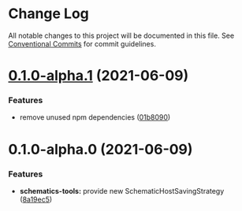 # Change Log

All notable changes to this project will be documented in this file.
See [Conventional Commits](https://conventionalcommits.org) for commit guidelines.

# [0.1.0-alpha.1](https://github.com/koshevy/codegena/compare/@codegena/schematics-tools@0.1.0-alpha.0...@codegena/schematics-tools@0.1.0-alpha.1) (2021-06-09)


### Features

* remove unused npm dependencies ([01b8090](https://github.com/koshevy/codegena/commit/01b8090273656e65d8dcb7d861356aa16279b3bc))





# 0.1.0-alpha.0 (2021-06-09)


### Features

* **schematics-tools:** provide new SchematicHostSavingStrategy ([8a19ec5](https://github.com/koshevy/codegena/commit/8a19ec5afd575bed08d46b340d8aa7fb117e01c1))
